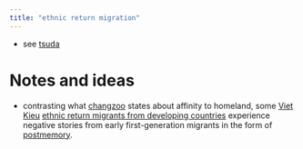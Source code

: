 ```yaml
---
title: "ethnic return migration"
---
```


- see [tsuda](005.Authors/tsuda.md)

# Notes and ideas
- contrasting what [changzoo](005.Authors/changzoo.md) states about affinity to homeland, some [Viet Kieu](001.Notes/Viet%20Kieu.md) [ethnic return migrants from developing countries](ethnic%20return%20migrants%20from%20developing%20countries) experience negative stories from early first-generation migrants in the form of [postmemory](001.Notes/postmemory.md).